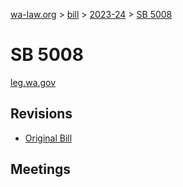 [wa-law.org](/) > [bill](/bill/) > [2023-24](/bill/2023-24/) > [SB 5008](/bill/2023-24/sb/5008/)

# SB 5008
[leg.wa.gov](https://app.leg.wa.gov/billsummary?BillNumber=5008&Year=2023&Initiative=false)

## Revisions
* [Original Bill](1/)

## Meetings